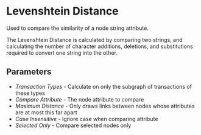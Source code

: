 # Levenshtein Distance

Used to compare the similarity of a node string attribute.

The Levenshtein Distance is calculated by comparing two strings, and
calculating the number of character additions, deletions, and
substitutions required to convert one string into the other.

## Parameters

-   *Transaction Types* - Calculate on only the subgraph of transactions
    of these types
-   *Compare Attribute* - The node attribute to compare
-   *Maximum Distance* - Only draws links between nodes whose attributes
    are at most this far apart
-   *Case Insensitive* - Ignore case when comparing attribute
-   *Selected Only* - Compare selected nodes only
